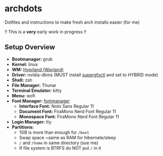 # archdots
Dotfiles and instructions to make fresh arch installs easier (for me)

!! This is a <strong>very</strong> early work in progress !!

<h2>Setup Overview</h2>
<ul>
  <li><strong>Bootmanager:</strong> grub</li>
  <li><strong>Kernel:</strong> linux</li>
  <li><strong>WM:</strong> <a href="https://github.com/hyprwm/Hyprland">Hyprland (Wayland)</a></li>
  <li><strong>Driver:</strong> nvidia-dkms (MUST install <a href="https://gitlab.com/asus-linux/supergfxctl">supergfxctl</a> and set to HYBRID mode)</li>
  <li><strong>Shell:</strong> zsh</li>
  <li><strong>File Manager:</strong> Thunar</li>
  <li><strong>Terminal Emulator:</strong> kitty</li>
  <li><strong>Menu:</strong> wofi</li>
  <li>
    <strong>Font Manager:</strong> <a href="https://github.com/FontManager/font-manager">fontmanager</a>
    <ul>
      <li><strong>Interface Font:</strong> Noto Sans Regular 11</li>
      <li><strong>Document Font:</strong> FiraMono Nerd Font Regular 11</li>
      <li><strong>Monospace Font:</strong> FiraMono Nerd Font Regular 11</li>
    </ul>
  </li>
  <li><strong>Login Manager:</strong> tty</li>
  <li>
    <strong>Partitions:</strong> 
    <ul>
      <li>1GB is more than enough for <code>/boot</code></li>
      <li>Swap space ~same as RAM for hibernate/sleep</li>
      <li><code>/</code> and <code>/home</code> in same directory (sue me)</li>
      <li>If file system is BTRFS do NOT put <code>/</code> in it
  </li>
</ul>
